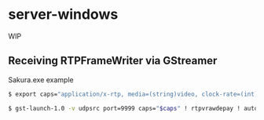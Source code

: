# server-windows

WIP

## Receiving RTPFrameWriter via GStreamer

Sakura.exe example

```sh
$ export caps="application/x-rtp, media=(string)video, clock-rate=(int)90000, encoding-name=(string)RAW, sampling=(string)BGRA, depth=(string)8, width=(string)1282, height=(string)747, colorimetry=(string)BT601-5, payload=(int)127, ssrc=(uint)0, timestamp-offset=(uint)0, seqnum-offset=(uint)0"

$ gst-launch-1.0 -v udpsrc port=9999 caps="$caps" ! rtpvrawdepay ! autovideosink
```

